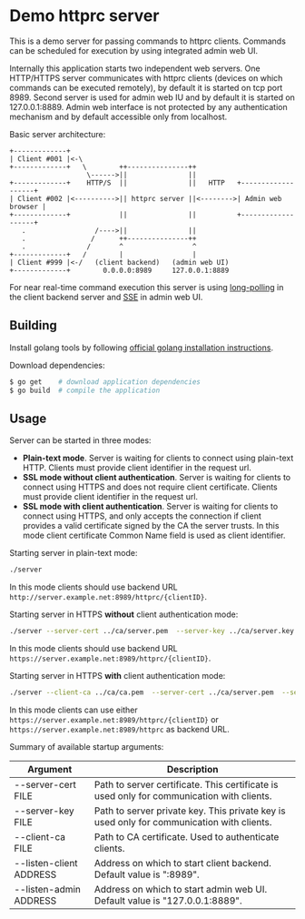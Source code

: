 Demo httprc server
==================

This is a demo server for passing commands to httprc clients. Commands can be
scheduled for execution by using integrated admin web UI.

Internally this application starts two independent web servers. One HTTP/HTTPS
server communicates with httprc clients (devices on which commands can be
executed remotely), by default it is started on tcp port 8989. Second server is
used for admin web IU and by default it is started on 127.0.0.1:8889. Admin web
interface is not protected by any authentication mechanism and by default
accessible only from localhost.

Basic server architecture:

```
+-------------+
| Client #001 |<-\
+-------------+   \        ++---------------++
                   \------>||               ||
+-------------+    HTTP/S  ||               ||   HTTP   +-------------------+
| Client #002 |<---------->|| httprc server ||<-------->| Admin web browser |
+-------------+            ||               ||          +-------------------+
   .                 /---->||               ||
   .                /      ++---------------++
   .               /       ^                 ^
+-------------+   /        |                 |
| Client #999 |<-/   (client backend)   (admin web UI)
+-------------+        0.0.0.0:8989     127.0.0.1:8889
```

For near real-time command execution this server is using
[long-polling](https://en.wikipedia.org/wiki/Push_technology#Long_polling) in
the client backend server and
[SSE](https://en.wikipedia.org/wiki/Server-sent_events)
in admin web UI.

Building
--------

Install golang tools by following
[official golang installation instructions](http://golang.org/doc/install).

Download dependencies:
```bash
$ go get    # download application dependencies
$ go build  # compile the application
```

Usage
-----

Server can be started in three modes:

* **Plain-text mode**. Server is waiting for clients to connect using plain-text
HTTP. Clients must provide client identifier in the request url.
* **SSL mode without client authentication**. Server is waiting for clients to
connect using HTTPS and does not require client certificate. Clients must
provide client identifier in the request url.
* **SSL mode with client authentication**. Server is waiting for clients to
connect using HTTPS, and only accepts the connection if client provides a valid
certificate signed by the CA the server trusts. In this mode client certificate
Common Name field is used as client identifier.

Starting server in plain-text mode:
```bash
./server
```
In this mode clients should use backend URL `http://server.example.net:8989/httprc/{clientID}`.

Starting server in HTTPS **without** client authentication mode:
```bash
./server --server-cert ../ca/server.pem  --server-key ../ca/server.key
```
In this mode clients should use backend URL `https://server.example.net:8989/httprc/{clientID}`.

Starting server in HTTPS **with** client authentication mode:
```bash
./server --client-ca ../ca/ca.pem  --server-cert ../ca/server.pem  --server-key ../ca/server.key
```
In this mode clients can use either `https://server.example.net:8989/httprc/{clientID}`
or `https://server.example.net:8989/httprc` as backend URL.

Summary of available startup arguments:


| Argument                | Description                                                                               |
|-------------------------|-------------------------------------------------------------------------------------------|
| --server-cert FILE      | Path to server certificate. This certificate is used only for communication with clients. |
| --server-key FILE       | Path to server private key. This private key is used only for communication with clients. |
| --client-ca FILE        | Path to CA certificate. Used to authenticate clients.                                     |
| --listen-client ADDRESS | Address on which to start client backend. Default value is ":8989".                       |
| --listen-admin ADDRESS  | Address on which to start admin web UI. Default value is "127.0.0.1:8889".                |
